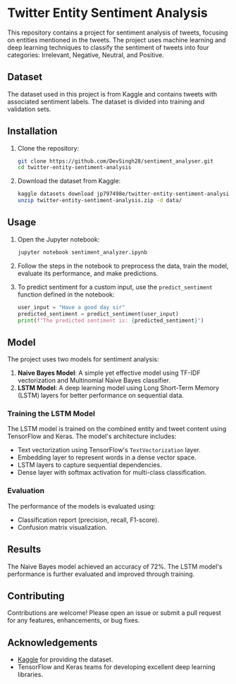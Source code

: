 # Twitter Entity Sentiment Analysis

This repository contains a project for sentiment analysis of tweets, focusing on entities mentioned in the tweets. The project uses machine learning and deep learning techniques to classify the sentiment of tweets into four categories: Irrelevant, Negative, Neutral, and Positive.

## Dataset

The dataset used in this project is from Kaggle and contains tweets with associated sentiment labels. The dataset is divided into training and validation sets.

## Installation

1. Clone the repository:
    ```bash
    git clone https://github.com/DevSingh28/sentiment_analyser.git
    cd twitter-entity-sentiment-analysis
    ```

2. Download the dataset from Kaggle:
    ```bash
    kaggle datasets download jp797498e/twitter-entity-sentiment-analysis
    unzip twitter-entity-sentiment-analysis.zip -d data/
    ```

## Usage

1. Open the Jupyter notebook:
    ```bash
    jupyter notebook sentiment_analyzer.ipynb
    ```

2. Follow the steps in the notebook to preprocess the data, train the model, evaluate its performance, and make predictions.

3. To predict sentiment for a custom input, use the `predict_sentiment` function defined in the notebook:
    ```python
    user_input = "Have a good day sir"
    predicted_sentiment = predict_sentiment(user_input)
    print(f"The predicted sentiment is: {predicted_sentiment}")
    ```

## Model

The project uses two models for sentiment analysis:
1. **Naive Bayes Model**: A simple yet effective model using TF-IDF vectorization and Multinomial Naive Bayes classifier.
2. **LSTM Model**: A deep learning model using Long Short-Term Memory (LSTM) layers for better performance on sequential data.

### Training the LSTM Model

The LSTM model is trained on the combined entity and tweet content using TensorFlow and Keras. The model's architecture includes:
- Text vectorization using TensorFlow's `TextVectorization` layer.
- Embedding layer to represent words in a dense vector space.
- LSTM layers to capture sequential dependencies.
- Dense layer with softmax activation for multi-class classification.

### Evaluation

The performance of the models is evaluated using:
- Classification report (precision, recall, F1-score).
- Confusion matrix visualization.

## Results

The Naive Bayes model achieved an accuracy of 72%. The LSTM model's performance is further evaluated and improved through training.

## Contributing

Contributions are welcome! Please open an issue or submit a pull request for any features, enhancements, or bug fixes.

## Acknowledgements

- [Kaggle](https://www.kaggle.com/) for providing the dataset.
- TensorFlow and Keras teams for developing excellent deep learning libraries.


